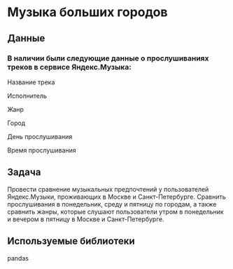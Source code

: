 # Музыка больших городов
## Данные
### В наличии были следующие данные о прослушиваниях треков в сервисе Яндекс.Музыка:

Название трека

Исполнитель

Жанр

Город

День прослушивания

Время прослушивания

## Задача

Провести сравнение музыкальных предпочтений у пользователей Яндекс.Музыки, 
проживающих в Москве и Санкт-Петербурге. Сравнить прослушивания в понедельник, 
среду и пятницу по городам, а также сравнить жанры, которые слушают пользователи 
утром в понедельник и вечером в пятницу в Москве и Санкт-Петербурге.

## Используемые библиотеки
pandas
